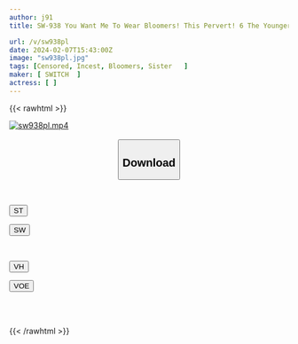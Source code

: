```yaml
---
author: j91
title: SW-938 You Want Me To Wear Bloomers! This Pervert! 6 The Younger Sister Of A Bra-con Girl Who Really Wants To Have Sex With Her Brother Discovers The Bloomers And Gym Clothes That Her Brother Had Hidden! ! I Got A Full Erection Seeing My Sister In Her Bloomer Gym Clothes, And I Finally Crossed The Line And Started Rubbing Her!

url: /v/sw938pl
date: 2024-02-07T15:43:00Z
image: "sw938pl.jpg"
tags: [Censored, Incest, Bloomers, Sister	]
maker: [ SWITCH  ]
actress: [ ]
---
```



{{< rawhtml >}}

<div class="video" data-videoid="gPWmLoba46SqrzX">
    <a href="javascript:;">
        <img src="/v/sw938pl/sw938pl.jpg" width="WIDTH" height="HEIGHT" alt="sw938pl.mp4" loading="lazy">
    </a>
</div>

<script type="text/javascript" src="https://j91.asia/asset/on-demand-st.js"></script>

<br>
  <link rel="stylesheet" href="https://j91.asia/asset/bs5.css">
  
  <center>
  <button class="btn btn-primary" type="button" data-bs-toggle="collapse" data-bs-target=".multi-collapse" aria-expanded="false" aria-controls="multiCollapseExample1 multiCollapseExample2"><h2>Download</h2></button></center>
</p>
<div class="row">
  <div class="col">
    <div class="collapse multi-collapse" id="multiCollapseExample1">
      <div class="card card-body">
	      	      <br>
<div class="buttons">  
<p><a href="https://streamtape.to/v/gPWmLoba46SqrzX" target="_blank"><button class="btn-hover color-3"><i class="fa fa-download"></i> ST</button></a></p>
<p><a href="https://cdnwish.com/ii2611so2d8f" target="_blank"><button class="btn-hover color-2"><i class="fa fa-download"></i> SW</button></a></p></div>
    </div>
  </div>
</div>
  <div class="col">
    <div class="collapse multi-collapse" id="multiCollapseExample2">
      <div class="card card-body">
	      <br>
<div class="buttons">
<p><a href="https://vidhidepro.com/f/me19hfl1l850" target="_blank"><button class="btn-hover color-9"><i class="fa fa-download"></i> VH</button></a></p>
<p><a href="https://voe.sx/ot4zxcs7s9sf"><button class="btn-hover color-8"><i class="fa fa-download"></i> VOE</button></a></p></div>
<br><br>
      </div>
    </div>
  </div>
</div>

{{< /rawhtml >}}